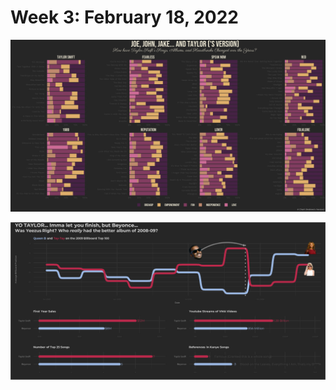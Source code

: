 # Week 3: February 18, 2022

![](https://raw.githubusercontent.com/andrewargeros/CDS-5950-EDA/main/Week%203%20-%20Beyonce%20and%20Taylor%20Swift/Plots/taylors_songs.png)

![](https://raw.githubusercontent.com/andrewargeros/CDS-5950-EDA/main/Week%203%20-%20Beyonce%20and%20Taylor%20Swift/Plots/taylor_vs_beyonce_shopped.png)

